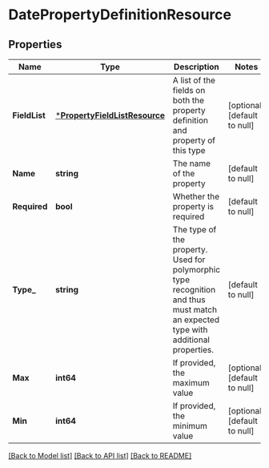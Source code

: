 # DatePropertyDefinitionResource

## Properties
Name | Type | Description | Notes
------------ | ------------- | ------------- | -------------
**FieldList** | [***PropertyFieldListResource**](PropertyFieldListResource.md) | A list of the fields on both the property definition and property of this type | [optional] [default to null]
**Name** | **string** | The name of the property | [default to null]
**Required** | **bool** | Whether the property is required | [default to null]
**Type_** | **string** | The type of the property. Used for polymorphic type recognition and thus must match an expected type with additional properties. | [default to null]
**Max** | **int64** | If provided, the maximum value | [optional] [default to null]
**Min** | **int64** | If provided, the minimum value | [optional] [default to null]

[[Back to Model list]](../README.md#documentation-for-models) [[Back to API list]](../README.md#documentation-for-api-endpoints) [[Back to README]](../README.md)


